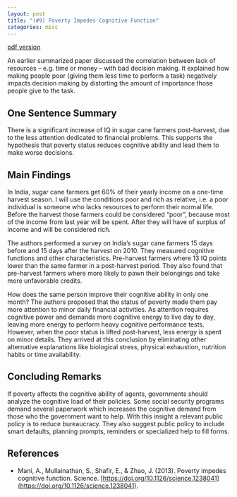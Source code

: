 ```yaml
---
layout: post
title: "(#9) Poverty Impedes Cognitive Function"
categories: misc
---
```


[pdf version](https://jjgecon.github.io/files/opecon_pdfs/9.pdf)

An earlier summarized paper  discussed the correlation between lack of resources – e.g. time or money – with bad decision making. It explained how making people poor (giving them less time to perform a task) negatively impacts decision making by distorting the amount of importance those people give to the task.

## One Sentence Summary

There is a significant increase of IQ in sugar cane farmers post-harvest, due to the less attention dedicated to financial problems. This supports the hypothesis that poverty status reduces cognitive ability and lead them to make worse decisions.

## Main Findings

In India, sugar cane farmers get 60% of their yearly income on a one-time harvest season. I will use the conditions poor and rich as relative, i.e. a poor individual is someone who lacks resources to perform their normal life.  Before the harvest those farmers could be considered “poor”, because most of the income from last year will be spent. After they will have of surplus of income and will be considered rich.

The authors performed a survey on India’s sugar cane farmers 15 days before and 15 days after the harvest on 2010. They measured cognitive functions and other characteristics. Pre-harvest farmers where 13 IQ points lower than the same farmer in a post-harvest period. They also found that pre-harvest farmers where more likely to pawn their belongings and take more unfavorable credits.

How does the same person improve their cognitive ability in only one month? The authors proposed that the status of poverty made them pay more attention to minor daily financial activities. As attention requires cognitive power and demands more cognitive energy to live day to day, leaving more energy to perform heavy cognitive performance tests. However, when the poor status is lifted post-harvest, less energy is spent on minor details. They arrived at this conclusion by eliminating other alternative explanations like biological stress, physical exhaustion, nutrition habits or time availability.

## Concluding Remarks

If poverty affects the cognitive ability of agents, governments should analyze the cognitive load of their policies. Some social security programs demand several paperwork which increases the cognitive demand from those who the government want to help. With this insight a relevant public policy is to reduce bureaucracy. They also suggest public policy to include smart defaults, planning prompts, reminders or specialized help to fill forms.

## References

* Mani, A., Mullainathan, S., Shafir, E., & Zhao, J. (2013). Poverty impedes cognitive function. Science. [https://doi.org/10.1126/science.1238041](https://doi.org/10.1126/science.1238041).
